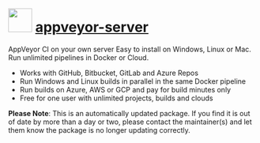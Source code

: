 ﻿# <img src="https://cdn.jsdelivr.net/gh/mkevenaar/chocolatey-packages@e863b511126b5c4ca6b12556dc428382a96c1a67/icons/appveyor-server.png" width="48" height="48"/> [appveyor-server](https://chocolatey.org/packages/appveyor-server)

AppVeyor CI on your own server
Easy to install on Windows, Linux or Mac. Run unlimited pipelines in Docker or Cloud.

* Works with GitHub, Bitbucket, GitLab and Azure Repos
* Run Windows and Linux builds in parallel in the same Docker pipeline
* Run builds on Azure, AWS or GCP and pay for build minutes only
* Free for one user with unlimited projects, builds and clouds

**Please Note**: This is an automatically updated package. If you find it is
out of date by more than a day or two, please contact the maintainer(s) and
let them know the package is no longer updating correctly.
